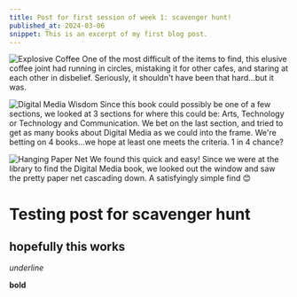 ```yaml
---
title: Post for first session of week 1: scavenger hunt!
published_at: 2024-03-06
snippet: This is an excerpt of my first blog post.
---
```

![Explosive Coffee](/w01s1/sh_coffee.webp)
One of the most difficult of the items to find, this elusive coffee joint had running in circles, mistaking it for other cafes, and staring at each other in disbelief. Seriously, it shouldn't have been that hard...but it was.

![Digital Media Wisdom](/w01s1/sh_dmbook.webp)
Since this book could possibly be one of a few sections, we looked at 3 sections for where this could be: Arts, Technology or Technology and Communication. We bet on the last section, and tried to get as many books about Digital Media as we could into the frame. We're betting on 4 books...we hope at least one meets the criteria. 1 in 4 chance?

![Hanging Paper Net](/w01s1/sh_papernet.webp)
We found this quick and easy! Since we were at the library to find the Digital Media book, we looked out the window and saw the pretty paper net cascading down. A satisfyingly simple find 😊
# Testing post for scavenger hunt

## hopefully this works

_underline_

**bold**
